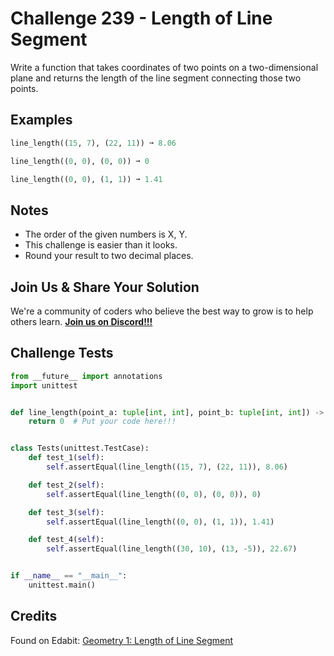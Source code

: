 # Challenge 239 - Length of Line Segment

Write a function that takes coordinates of two points on a two-dimensional plane and returns the length of the line segment connecting those two points.

## Examples
```python
line_length((15, 7), (22, 11)) ➞ 8.06

line_length((0, 0), (0, 0)) ➞ 0

line_length((0, 0), (1, 1)) ➞ 1.41
```
## Notes

- The order of the given numbers is X, Y.
- This challenge is easier than it looks.
- Round your result to two decimal places.

## Join Us & Share Your Solution

We're a community of coders who believe the best way to grow is to help others learn. **[Join us on Discord!!!](https://discord.gg/sfHykntuGy)**

## Challenge Tests
```python
from __future__ import annotations
import unittest


def line_length(point_a: tuple[int, int], point_b: tuple[int, int]) -> float:
    return 0  # Put your code here!!!


class Tests(unittest.TestCase):
    def test_1(self):
        self.assertEqual(line_length((15, 7), (22, 11)), 8.06)

    def test_2(self):
        self.assertEqual(line_length((0, 0), (0, 0)), 0)

    def test_3(self):
        self.assertEqual(line_length((0, 0), (1, 1)), 1.41)

    def test_4(self):
        self.assertEqual(line_length((30, 10), (13, -5)), 22.67)


if __name__ == "__main__":
    unittest.main()
```
## Credits

Found on Edabit: [Geometry 1: Length of Line Segment](https://edabit.com/challenge/3Ekam9jvbNKHDtx4K)
